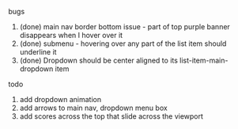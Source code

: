 bugs

1. (done) main nav border bottom issue - part of top purple banner disappears when I hover over it
2. (done) submenu - hovering over any part of the list item should underline it
3. (done) Dropdown should be center aligned to its list-item-main-dropdown item

todo

1. add dropdown animation
2. add arrows to main nav, dropdown menu box
3. add scores across the top that slide across the viewport
